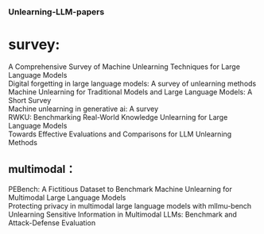 ### Unlearning-LLM-papers
# survey:
A Comprehensive Survey of Machine Unlearning Techniques for Large Language Models  
Digital forgetting in large language models: A survey of unlearning methods  
Machine Unlearning for Traditional Models and Large Language Models: A Short Survey  
Machine unlearning in generative ai: A survey  
RWKU: Benchmarking Real-World Knowledge Unlearning for Large Language Models  
Towards Effective Evaluations and Comparisons for LLM Unlearning Methods  
## multimodal：
PEBench: A Fictitious Dataset to Benchmark Machine Unlearning for Multimodal Large Language Models  
Protecting privacy in multimodal large language models with mllmu-bench  
Unlearning Sensitive Information in Multimodal LLMs: Benchmark and Attack-Defense Evaluation  
